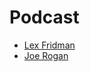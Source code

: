 # Podcast 

* [Lex Fridman](https://www.youtube.com/@lexfridman)
* [Joe Rogan](https://www.youtube.com/@joerogan)
